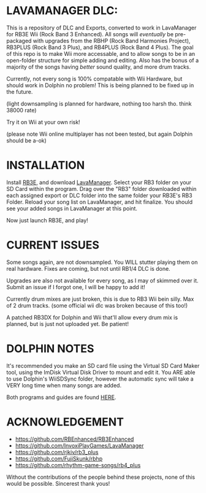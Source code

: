 # LAVAMANAGER DLC:

This is a repository of DLC and Exports, converted to work in LavaManager for RB3E Wii (Rock Band 3 Enhanced).
All songs will *eventually* be pre-packaged with upgrades from the RBHP (Rock Band Harmonies Project), RB3PLUS (Rock Band 3 Plus), and RB4PLUS (Rock Band 4 Plus).
The goal of this repo is to make Wii more accessable, and to allow songs to be in an open-folder structure for simple adding and editing.
Also has the bonus of a majority of the songs having *better* sound quality, and more drum tracks.

Currently, not every song is 100% compatable with Wii Hardware, but should work in Dolphin no problem!
This is being planned to be fixed up in the future. 

(light downsampling is planned for hardware, nothing too harsh tho. think 38000 rate)

Try it on Wii at your own risk!

(please note Wii online multiplayer has not been tested, but again Dolphin should be a-ok)

# INSTALLATION

Install [RB3E](https://github.com/RBEnhanced/RB3Enhanced), and download [LavaManager](https://github.com/RBEnhanced/RB3Enhanced). 
Select your RB3 folder on your SD Card within the program.
Drag over the "RB3" folder downloaded within each assigned export or DLC folder into the same folder your RB3E's RB3 Folder.
Reload your song list on LavaManager, and hit finalize.
You should see your added songs in LavaManager at this point.

Now just launch RB3E, and play!

# CURRENT ISSUES

Some songs again, are not downsampled. You WILL stutter playing them on real hardware. Fixes are coming, but not until RB1/4 DLC is done.

Upgrades are also not available for every song, as I may of skimmed over it. Submit an issue if I forgot one, I will be happy to add it!

Currently drum mixes are just broken, this is due to RB3 Wii bein silly. Max of 2 drum tracks. (some official wii dlc was broken because of this too!)

A patched RB3DX for Dolphin and Wii that'll allow every drum mix is planned, but is just not uploaded yet. Be patient!

# DOLPHIN NOTES

It's recommended you make an SD card file using the Virtual SD Card Maker tool, using the ImDisk Virtual Disk Driver to mount and edit it.
You ARE able to use Dolphin's WiiSDSync folder, however the automatic sync will take a VERY long time when many songs are added.

Both programs and guides are found [HERE](https://dolphin-emu.org/docs/guides/virtual-sd-card-guide/).

# ACKNOWLEDGEMENT

- https://github.com/RBEnhanced/RB3Enhanced
- https://github.com/InvoxiPlayGames/LavaManager
- https://github.com/rjkiv/rb3_plus
- https://github.com/FujiSkunk/rbhp
- https://github.com/rhythm-game-songs/rb4_plus

Without the contributions of the people behind these projects, none of this would be possible.
Sincerest thank yous!
